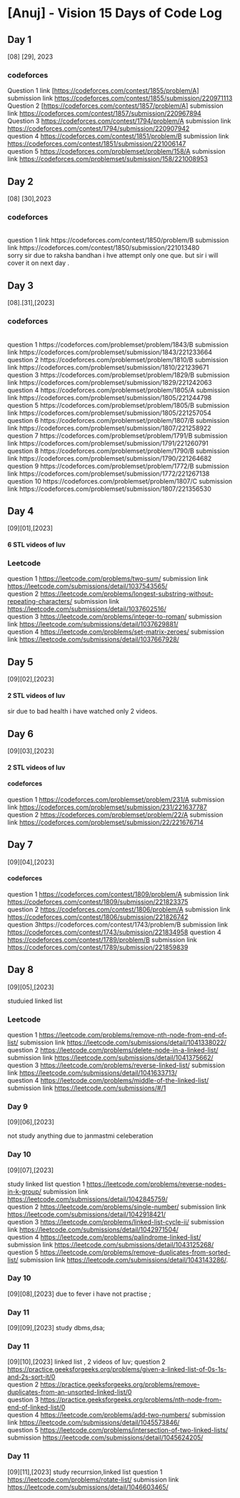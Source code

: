 # [Anuj] - Vision 15 Days of Code Log
## Day 1
[08] [29], 2023
### codeforces
Question 1 link [https://codeforces.com/contest/1855/problem/A] submission link   https://codeforces.com/contest/1855/submission/220971113
<br>
Question 2 [https://codeforces.com/contest/1857/problem/A]  submission link   https://codeforces.com/contest/1857/submission/220967894
<br>
Question 3 https://codeforces.com/contest/1794/problem/A  submission link   https://codeforces.com/contest/1794/submission/220907942
<br>
question 4  https://codeforces.com/contest/1851/problem/B   submission link   https://codeforces.com/contest/1851/submission/221006147
<br>
question 5 https://codeforces.com/problemset/problem/158/A  submission link   https://codeforces.com/problemset/submission/158/221008953

## Day 2
[08] [30],2023

### codeforces
<br>
question 1 link https://codeforces.com/contest/1850/problem/B  submission link   https://codeforces.com/contest/1850/submission/221013480
<br>
sorry sir due to raksha bandhan i hve  attempt only one que. but sir i will cover it on next day .

## Day 3
[08].[31],[2023]

### codeforces
<br>
question 1  https://codeforces.com/problemset/problem/1843/B   submission link   https://codeforces.com/problemset/submission/1843/221233664
<br>
question 2  https://codeforces.com/problemset/problem/1810/B   submission link   https://codeforces.com/problemset/submission/1810/221239671
<br>
question 3  https://codeforces.com/problemset/problem/1829/B   submission link   https://codeforces.com/problemset/submission/1829/221242063
<br>
question 4  https://codeforces.com/problemset/problem/1805/A   submission link   https://codeforces.com/problemset/submission/1805/221244798
<br>
question 5  https://codeforces.com/problemset/problem/1805/B   submission link   https://codeforces.com/problemset/submission/1805/221257054
<br>
question 6  https://codeforces.com/problemset/problem/1807/B   submission link   https://codeforces.com/problemset/submission/1807/221258922
<br>
question 7  https://codeforces.com/problemset/problem/1791/B   submission link   https://codeforces.com/problemset/submission/1791/221260791
<br>
question 8  https://codeforces.com/problemset/problem/1790/B   submission link   https://codeforces.com/problemset/submission/1790/221264682
<br>
question 9  https://codeforces.com/problemset/problem/1772/B   submission link   https://codeforces.com/problemset/submission/1772/221267138
<br>
question 10 https://codeforces.com/problemset/problem/1807/C   submission link   https://codeforces.com/problemset/submission/1807/221356530

## Day 4
[09][01],[2023]
#### 6 STL videos of luv
### Leetcode
question 1 https://leetcode.com/problems/two-sum/  submission link  https://leetcode.com/submissions/detail/1037543565/ <br>
question 2 https://leetcode.com/problems/longest-substring-without-repeating-characters/   submission link   https://leetcode.com/submissions/detail/1037602516/ <br>
question 3 https://leetcode.com/problems/integer-to-roman/   submission link   https://leetcode.com/submissions/detail/1037629881/ <br>
question 4 https://leetcode.com/problems/set-matrix-zeroes/    submission link   https://leetcode.com/submissions/detail/1037667928/

## Day 5
[09][02],[2023]
#### 2 STL videos of luv
sir due to bad health i have watched only 2 videos.

## Day 6
[09][03],[2023]
#### 2 STL videos of luv
#### codeforces
question 1 https://codeforces.com/problemset/problem/231/A   submission link  https://codeforces.com/problemset/submission/231/221637787 <br>
question 2 https://codeforces.com/problemset/problem/22/A   submission link  https://codeforces.com/problemset/submission/22/221676714

## Day 7
[09][04],[2023]

#### codeforces

question 1 https://codeforces.com/contest/1809/problem/A    submission link  https://codeforces.com/contest/1809/submission/221823375 <br>
question 2 https://codeforces.com/contest/1806/problem/A    submission link   https://codeforces.com/contest/1806/submission/221826742 <br>
question 3https://codeforces.com/contest/1743/problem/B      submission link    https://codeforces.com/contest/1743/submission/221834958
question 4 https://codeforces.com/contest/1789/problem/B     submission link    https://codeforces.com/contest/1789/submission/221859839

## Day 8
[09][05],[2023]

studuied linked list
### Leetcode
question 1 https://leetcode.com/problems/remove-nth-node-from-end-of-list/  submission link   https://leetcode.com/submissions/detail/1041338022/ <br>
question 2  https://leetcode.com/problems/delete-node-in-a-linked-list/     submission link   https://leetcode.com/submissions/detail/1041375662/ <br>
question 3 https://leetcode.com/problems/reverse-linked-list/         submission link    https://leetcode.com/submissions/detail/1041633713/ <br>
question 4 https://leetcode.com/problems/middle-of-the-linked-list/    submission link   https://leetcode.com/submissions/#/1

### Day 9
[09][06],[2023]

not study anything due to janmastmi celeberation

### Day 10
[09][07],[2023]

study linked list
question 1 https://leetcode.com/problems/reverse-nodes-in-k-group/   submission link  https://leetcode.com/submissions/detail/1042845759/ <br>
question 2 https://leetcode.com/problems/single-number/       submission link   https://leetcode.com/submissions/detail/1042918421/ <br>
question 3 https://leetcode.com/problems/linked-list-cycle-ii/   submission link  https://leetcode.com/submissions/detail/1042971504/ <br>
question 4 https://leetcode.com/problems/palindrome-linked-list/  submission link  https://leetcode.com/submissions/detail/1043125268/ <br>
question 5 https://leetcode.com/problems/remove-duplicates-from-sorted-list/   submission link  https://leetcode.com/submissions/detail/1043143286/.

### Day 10
[09][08],[2023]
due to fever i have not practise ;

### Day 11
[09][09],[2023]
study dbms,dsa;

### Day 11
[09][10],[2023]
linked list , 2 videos of luv;
question 2 https://practice.geeksforgeeks.org/problems/given-a-linked-list-of-0s-1s-and-2s-sort-it/0 <br>
question 2 https://practice.geeksforgeeks.org/problems/remove-duplicates-from-an-unsorted-linked-list/0 <br>
question 3 https://practice.geeksforgeeks.org/problems/nth-node-from-end-of-linked-list/0 <br>
question 4 https://leetcode.com/problems/add-two-numbers/   submission link   https://leetcode.com/submissions/detail/1045573846/ <br>
question 5   https://leetcode.com/problems/intersection-of-two-linked-lists/    submission    https://leetcode.com/submissions/detail/1045624205/




### Day 11
[09][11],[2023]
study recurrsion,linked list
question 1  https://leetcode.com/problems/rotate-list/  submission link  https://leetcode.com/submissions/detail/1046603465/
